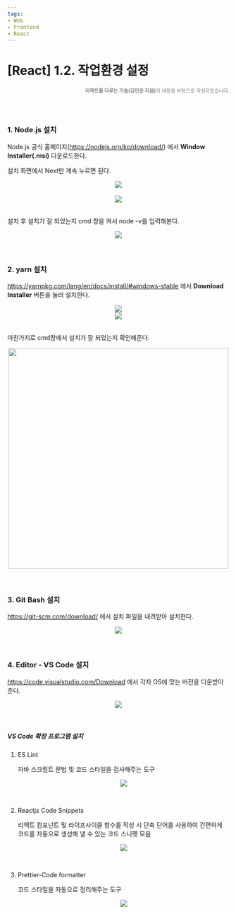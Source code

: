 ```yaml
---
tags:
- Web
- Frontend
- React
---
```






# [React] 1.2. 작업환경 설정

<p style="color:gray; text-align:right; font-size:0.8em"><b>리액트를 다루는 기술(김민준 지음)</b>의 내용을 바탕으로 작성되었습니다.</p>
<br/><br/>

### 1. Node.js 설치

Node.js 공식 홈페이지(https://nodejs.org/ko/download/) 에서 **Window Installer(.msi)** 다운로드한다. 

설치 화면에서 Next만 계속 누르면 된다.

<center><img src="https://user-images.githubusercontent.com/33229855/72309209-b581eb80-36c1-11ea-804b-de2f3b73297d.png"/></center>
<br/>

<center><img src="https://user-images.githubusercontent.com/33229855/72248774-4cf02b80-363b-11ea-97d6-9c96d752114e.png"/></center>

<br/>

 설치 후 설치가 잘 되었는지 cmd 창을 켜서 node -v를 입력해본다.

<center><img src="https://user-images.githubusercontent.com/33229855/72248545-cb000280-363a-11ea-9ea1-6d0dbcaf5d13.png"/></center>
<br/>

<br/>

### 2. yarn 설치

https://yarnpkg.com/lang/en/docs/install/#windows-stable 에서 **Download Installer** 버튼을 눌러 설치한다.

<center><img src="https://user-images.githubusercontent.com/33229855/72248490-a7d55300-363a-11ea-8d98-59e2591c44c1.png"/></center>
<center><img src="https://user-images.githubusercontent.com/33229855/72248428-7ceaff00-363a-11ea-853b-c8ab04eb9e26.png"/></center>
<br/>

마찬가지로 cmd창에서 설치가 잘 되었는지 확인해준다.

<center><img src="https://user-images.githubusercontent.com/33229855/72248386-60e75d80-363a-11ea-8405-74f0270a5bae.png" width="500px"/></center>
<br/>

<br/>

### 3. Git Bash 설치



https://git-scm.com/download/ 에서 설치 파일을 내려받아 설치한다.

<center><img src="https://user-images.githubusercontent.com/33229855/72249356-8d03de00-363c-11ea-89a0-e88b7f12eb7e.png"/></center>
<br/>

<br/>

### 4. Editor - VS Code 설치

https://code.visualstudio.com/Download 에서 각자 OS에 맞는 버전을 다운받아 준다.

<center><img src="https://user-images.githubusercontent.com/33229855/72249473-ce948900-363c-11ea-9bed-2ddfd35c7f50.png"/></center>
<br/><br/>

##### VS Code 확장 프로그램 설치

1. ES Lint

   자바 스크립트 문법 및 코드 스타일을 검사해주는 도구

   <center><img src="https://user-images.githubusercontent.com/33229855/72249768-64c8af00-363d-11ea-88a3-93db52e5027d.png"/></center>
<br/>
   
2. Reactjs Code Snippets

   리액트 컴포넌트 및 라이프사이클 함수를 작성 시 단축 단어를 사용하여 간편하게 코드를 자동으로 생성해 낼 수 있는 코드 스니펫 모음

   <center><img src="https://user-images.githubusercontent.com/33229855/72249838-93468a00-363d-11ea-93e0-55785c8ddb14.png"/></center>
<br/>
   
3. Prettier-Code formatter

   코드 스타일을 자동으로 정리해주는 도구

   <center><img src="https://user-images.githubusercontent.com/33229855/72249879-afe2c200-363d-11ea-9cbe-0f86951cc283.png"/></center>

<br/>

<br/>

<br/>

